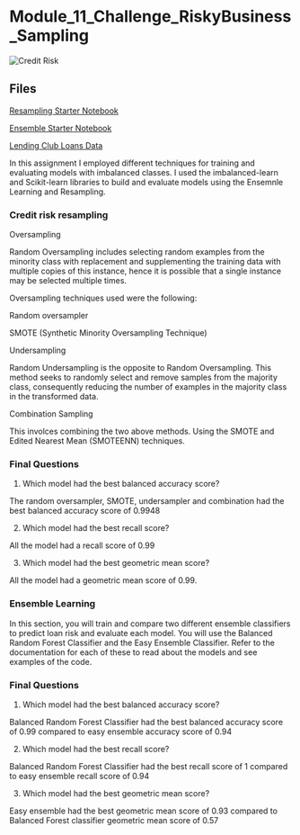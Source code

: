 # Module_11_Challenge_RiskyBusiness_Sampling

![Credit Risk](Images/credit-risk.jpg)

## Files

[Resampling Starter Notebook](Starter_Code/credit_risk_resampling.ipynb)

[Ensemble Starter Notebook](Starter_Code/credit_risk_ensemble.ipynb)

[Lending Club Loans Data](Resources/LoanStats_2019Q1.csv.zip)

In this assignment I employed different techniques for training and evaluating models with imbalanced classes. I used the imbalanced-learn and Scikit-learn libraries to build and evaluate models using the Ensemnle Learning and Resampling.

### Credit risk resampling

Oversampling

Random Oversampling includes selecting random examples from the minority class with replacement and supplementing the training data with multiple copies of this instance, hence it is possible that a single instance may be selected multiple times.

Oversampling techniques used were the following:

Random oversampler

SMOTE (Synthetic Minority Oversampling Technique)

Undersampling

Random Undersampling is the opposite to Random Oversampling. This method seeks to randomly select and remove samples from the majority class, consequently reducing the number of examples in the majority class in the transformed data.

Combination Sampling

This involces combining the two above methods. Using the SMOTE and Edited Nearest Mean (SMOTEENN) techniques.

### Final Questions


1. Which model had the best balanced accuracy score?

The random oversampler, SMOTE, undersampler and combination had the best balanced accuracy score of 0.9948

2. Which model had the best recall score?

All the model had a recall score of 0.99

3. Which model had the best geometric mean score?

All the model had a geometric mean score of 0.99.



### Ensemble Learning

In this section, you will train and compare two different ensemble classifiers to predict loan risk and evaluate each model. You will use the Balanced Random Forest Classifier and the Easy Ensemble Classifier. Refer to the documentation for each of these to read about the models and see examples of the code.

### Final Questions

1. Which model had the best balanced accuracy score?

Balanced Random Forest Classifier had the best balanced accuracy score of 0.99 compared to easy ensemble accuracy score of 0.94

2. Which model had the best recall score?

Balanced Random Forest Classifier had the best recall score of 1 compared to easy ensemble recall score of 0.94

3. Which model had the best geometric mean score?

Easy ensemble had the best geometric mean score of 0.93 compared to Balanced Forest classifier geometric mean score of 0.57